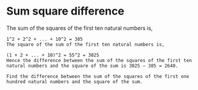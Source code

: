 # Sum square difference

The sum of the squares of the first ten natural numbers is,

    1^2 + 2^2 + ... + 10^2 = 385
    The square of the sum of the first ten natural numbers is,

    (1 + 2 + ... + 10)^2 = 55^2 = 3025
    Hence the difference between the sum of the squares of the first ten natural numbers and the square of the sum is 3025 − 385 = 2640.

    Find the difference between the sum of the squares of the first one hundred natural numbers and the square of the sum.
